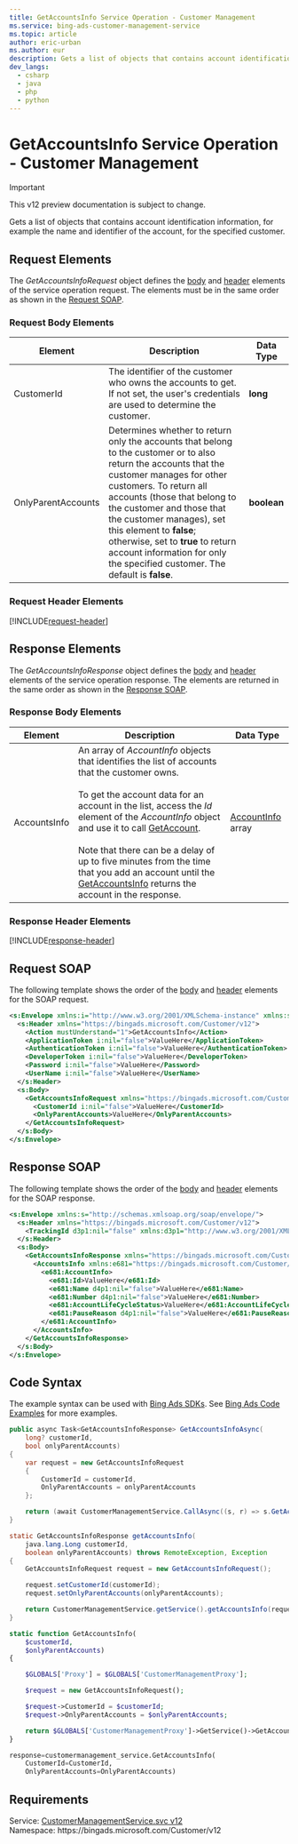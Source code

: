 ```yaml
---
title: GetAccountsInfo Service Operation - Customer Management
ms.service: bing-ads-customer-management-service
ms.topic: article
author: eric-urban
ms.author: eur
description: Gets a list of objects that contains account identification information, for example the name and identifier of the account, for the specified customer.
dev_langs: 
  - csharp
  - java
  - php
  - python
---
```

# GetAccountsInfo Service Operation - Customer Management

> [!IMPORTANT]
> This v12 preview documentation is subject to change.

Gets a list of objects that contains account identification information, for example the name and identifier of the account, for the specified customer.

## <a name="request"></a>Request Elements
The *GetAccountsInfoRequest* object defines the [body](#request-body) and [header](#request-header) elements of the service operation request. The elements must be in the same order as shown in the [Request SOAP](#request-soap). 

### <a name="request-body"></a>Request Body Elements

|Element|Description|Data Type|
|-----------|---------------|-------------|
|<a name="customerid"></a>CustomerId|The identifier of the customer who owns the accounts to get. If not set, the user's credentials are used to determine the customer.|**long**|
|<a name="onlyparentaccounts"></a>OnlyParentAccounts|Determines whether to return only the accounts that belong to the customer or to also return the accounts that the customer manages for other customers. To return all accounts (those that belong to the customer and those that the customer manages), set this element to **false**; otherwise, set to **true** to return account information for only the specified customer. The default is **false**.|**boolean**|

### <a name="request-header"></a>Request Header Elements
[!INCLUDE[request-header](./includes/request-header.md)]

## <a name="response"></a>Response Elements
The *GetAccountsInfoResponse* object defines the [body](#response-body) and [header](#response-header) elements of the service operation response. The elements are returned in the same order as shown in the [Response SOAP](#response-soap).

### <a name="response-body"></a>Response Body Elements

|Element|Description|Data Type|
|-----------|---------------|-------------|
|<a name="accountsinfo"></a>AccountsInfo|An array of *AccountInfo* objects that identifies the list of accounts that the customer owns.<br /><br />To get the account data for an account in the list, access the *Id* element of the *AccountInfo* object and use it to call [GetAccount](/bingads/customer-management-service/getaccount.md).<br /><br />Note that there can be a delay of up to five minutes from the time that you add an account until the [GetAccountsInfo](/bingads/customer-management-service/getaccountsinfo.md) returns the account in the response.|[AccountInfo](accountinfo.md) array|

### <a name="response-header"></a>Response Header Elements
[!INCLUDE[response-header](./includes/response-header.md)]

## <a name="request-soap"></a>Request SOAP
The following template shows the order of the [body](#request-body) and [header](#request-header) elements for the SOAP request.

```xml
<s:Envelope xmlns:i="http://www.w3.org/2001/XMLSchema-instance" xmlns:s="http://schemas.xmlsoap.org/soap/envelope/">
  <s:Header xmlns="https://bingads.microsoft.com/Customer/v12">
    <Action mustUnderstand="1">GetAccountsInfo</Action>
    <ApplicationToken i:nil="false">ValueHere</ApplicationToken>
    <AuthenticationToken i:nil="false">ValueHere</AuthenticationToken>
    <DeveloperToken i:nil="false">ValueHere</DeveloperToken>
    <Password i:nil="false">ValueHere</Password>
    <UserName i:nil="false">ValueHere</UserName>
  </s:Header>
  <s:Body>
    <GetAccountsInfoRequest xmlns="https://bingads.microsoft.com/Customer/v12">
      <CustomerId i:nil="false">ValueHere</CustomerId>
      <OnlyParentAccounts>ValueHere</OnlyParentAccounts>
    </GetAccountsInfoRequest>
  </s:Body>
</s:Envelope>
```

## <a name="response-soap"></a>Response SOAP
The following template shows the order of the [body](#response-body) and [header](#response-header) elements for the SOAP response.

```xml
<s:Envelope xmlns:s="http://schemas.xmlsoap.org/soap/envelope/">
  <s:Header xmlns="https://bingads.microsoft.com/Customer/v12">
    <TrackingId d3p1:nil="false" xmlns:d3p1="http://www.w3.org/2001/XMLSchema-instance">ValueHere</TrackingId>
  </s:Header>
  <s:Body>
    <GetAccountsInfoResponse xmlns="https://bingads.microsoft.com/Customer/v12">
      <AccountsInfo xmlns:e681="https://bingads.microsoft.com/Customer/v12/Entities" d4p1:nil="false" xmlns:d4p1="http://www.w3.org/2001/XMLSchema-instance">
        <e681:AccountInfo>
          <e681:Id>ValueHere</e681:Id>
          <e681:Name d4p1:nil="false">ValueHere</e681:Name>
          <e681:Number d4p1:nil="false">ValueHere</e681:Number>
          <e681:AccountLifeCycleStatus>ValueHere</e681:AccountLifeCycleStatus>
          <e681:PauseReason d4p1:nil="false">ValueHere</e681:PauseReason>
        </e681:AccountInfo>
      </AccountsInfo>
    </GetAccountsInfoResponse>
  </s:Body>
</s:Envelope>
```

## <a name="example"></a>Code Syntax
The example syntax can be used with [Bing Ads SDKs](/bingads/guides/client-libraries.md). See [Bing Ads Code Examples](/bingads/guides/code-examples.md) for more examples.
```csharp
public async Task<GetAccountsInfoResponse> GetAccountsInfoAsync(
	long? customerId,
	bool onlyParentAccounts)
{
	var request = new GetAccountsInfoRequest
	{
		CustomerId = customerId,
		OnlyParentAccounts = onlyParentAccounts
	};

	return (await CustomerManagementService.CallAsync((s, r) => s.GetAccountsInfoAsync(r), request));
}
```
```java
static GetAccountsInfoResponse getAccountsInfo(
	java.lang.Long customerId,
	boolean onlyParentAccounts) throws RemoteException, Exception
{
	GetAccountsInfoRequest request = new GetAccountsInfoRequest();

	request.setCustomerId(customerId);
	request.setOnlyParentAccounts(onlyParentAccounts);

	return CustomerManagementService.getService().getAccountsInfo(request);
}
```
```php
static function GetAccountsInfo(
	$customerId,
	$onlyParentAccounts)
{

	$GLOBALS['Proxy'] = $GLOBALS['CustomerManagementProxy'];

	$request = new GetAccountsInfoRequest();

	$request->CustomerId = $customerId;
	$request->OnlyParentAccounts = $onlyParentAccounts;

	return $GLOBALS['CustomerManagementProxy']->GetService()->GetAccountsInfo($request);
}
```
```python
response=customermanagement_service.GetAccountsInfo(
	CustomerId=CustomerId,
	OnlyParentAccounts=OnlyParentAccounts)
```

## Requirements
Service: [CustomerManagementService.svc v12](https://clientcenter.api.bingads.microsoft.com/Api/CustomerManagement/v12/CustomerManagementService.svc)  
Namespace: https\://bingads.microsoft.com/Customer/v12  

